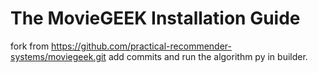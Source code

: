 # The MovieGEEK Installation Guide

fork from 
https://github.com/practical-recommender-systems/moviegeek.git
add commits and run the algorithm py in builder.